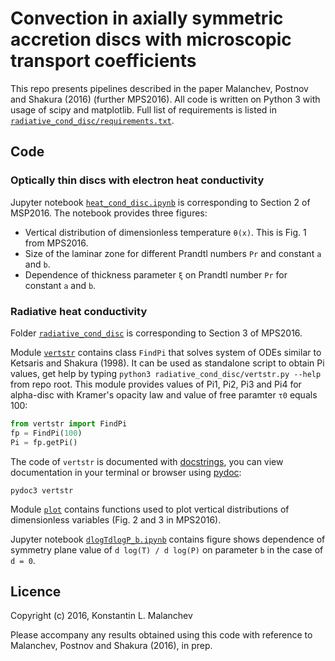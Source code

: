 # Convection in axially symmetric accretion discs with microscopic transport coefficients

This repo presents pipelines described in the paper Malanchev, Postnov and Shakura (2016) (further MPS2016).
All code is written on Python 3 with usage of scipy and matplotlib.
Full list of requirements is listed in [`radiative_cond_disc/requirements.txt`](https://github.com/hombit/convinstab/blob/master/radiative_cond_disc/requirements.txt).


## Code

### Optically thin discs with electron heat conductivity
Jupyter notebook [`heat_cond_disc.ipynb`](https://github.com/hombit/convinstab/blob/master/heat_cond_disc.ipynb) is corresponding to Section 2 of MSP2016.
The notebook provides three figures:
  - Vertical distribution of dimensionless temperature `θ(x)`. This is Fig. 1 from MPS2016.
  - Size of the laminar zone for different Prandtl numbers `Pr` and constant `a` and `b`.
  - Dependence of thickness parameter `ξ` on Prandtl number `Pr` for constant `a` and `b`.
  
### Radiative heat conductivity
Folder [`radiative_cond_disc`](https://github.com/hombit/convinstab/tree/master/radiative_cond_disc) is corresponding to Section 3 of MPS2016.

Module [`vertstr`](https://github.com/hombit/convinstab/blob/master/radiative_cond_disc/vertstr.py) contains class `FindPi` that solves system of ODEs similar to Ketsaris and Shakura (1998).
It can be used as standalone script to obtain Pi values, get help by typing ```python3 radiative_cond_disc/vertstr.py --help``` from repo root.
This module provides values of Pi1, Pi2, Pi3 and Pi4 for alpha-disc with Kramer's opacity law and value of free paramter `τ0` equals 100:
```python
from vertstr import FindPi
fp = FindPi(100)
Pi = fp.getPi()
```
The code of `vertstr` is documented with [docstrings](https://www.python.org/dev/peps/pep-0257/), you can view documentation in your terminal or browser using [pydoc](https://docs.python.org/3/library/pydoc.html):
```shell
pydoc3 vertstr
```

Module [`plot`](https://github.com/hombit/convinstab/blob/master/radiative_cond_disc/plot.py) contains functions used to plot vertical distributions of dimensionless variables (Fig. 2 and 3 in MPS2016).

Jupyter notebook [`dlogTdlogP_b.ipynb`](https://github.com/hombit/convinstab/blob/master/radiative_cond_disc/dlogTdlogP_b.ipynb) contains figure shows dependence of symmetry plane value of `d log(T) / d log(P)` on parameter `b` in the case of `d = 0`.


## Licence
Copyright (c) 2016, Konstantin L. Malanchev

Please accompany any results obtained using this code with reference to Malanchev, Postnov and Shakura (2016), in prep.
